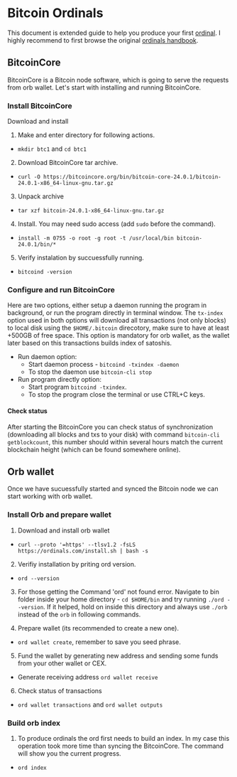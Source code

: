 # Bitcoin Ordinals
This document is extended guide to help you produce your first [ordinal](https://ordinals.com/). I highly recommend to first browse the original [ordinals handbook](https://docs.ordinals.com/).

## BitcoinCore
BitcoinCore is a Bitcoin node software, which is going to serve the requests from orb wallet. Let's start with installing and running BitcoinCore.

### Install BitcoinCore
Download and install 

1. Make and enter directory for following actions.
- `mkdir btc1` and `cd btc1`

2. Download BitcoinCore tar archive.
- `curl -O https://bitcoincore.org/bin/bitcoin-core-24.0.1/bitcoin-24.0.1-x86_64-linux-gnu.tar.gz`

3. Unpack archive 
- `tar xzf bitcoin-24.0.1-x86_64-linux-gnu.tar.gz`

4. Install. You may need sudo access (add `sudo` before the command).
- `install -m 0755 -o root -g root -t /usr/local/bin bitcoin-24.0.1/bin/*`

5. Verify instalation by succuessfully running.
- `bitcoind -version`

### Configure and run BitcoinCore
Here are two options, either setup a daemon running the program in background, or run the program directly in terminal window. The `tx-index` option used in both options will download all transactions (not only blocks) to local disk using the `$HOME/.bitcoin` direcotory, make sure to have at least +500GB of free space. This option is mandatory for orb wallet, as the wallet later based on this transactions builds index of satoshis.

- Run daemon option:
  - Start daemon process - `bitcoind -txindex -daemon`
  - To stop the daemon use `bitcoin-cli stop`
- Run program directly option:
  - Start program `bitcoind -txindex`.
  - To stop the program close the terminal or use CTRL+C keys.

#### Check status
After starting the BitcoinCore you can check status of synchronization (downloading all blocks and txs to your disk) with command `bitcoin-cli getblockcount`, this number should within several hours match the current blockchain height (which can be found somewhere online).

## Orb wallet
Once we have sucuessfully started and synced the Bitcoin node we can start working with orb wallet.

### Install Orb and prepare wallet

1. Download and install orb wallet
- `curl --proto '=https' --tlsv1.2 -fsLS https://ordinals.com/install.sh | bash -s`

2. Verifiy installation by priting ord version.
- `ord --version`

3. For those getting the Command 'ord' not found error. Navigate to bin folder inside your home directory - `cd $HOME/bin` and try running `./ord --version`. If it helped, hold on inside this directory and always use `./orb` instead of the `orb` in following commands. 

4. Prepare wallet (its recommended to create a new one).
- `ord wallet create`, remember to save you seed phrase.

5. Fund the wallet by generating new address and sending some funds from your other wallet or CEX.
- Generate receiving address `ord wallet receive`

6. Check status of transactions
- `ord wallet transactions` and `ord wallet outputs`

### Build orb index
1. To produce ordinals the ord first needs to build an index. In my case this operation took more time than syncing the BitcoinCore. The command will show you the current progress.
- `ord index`
